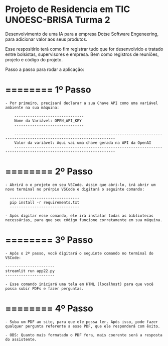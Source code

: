 # Projeto de Residencia em TIC UNOESC-BRISA Turma 2

Desenvolvimento de uma IA para a empresa Dotse Software Engeneering,
para adicionar valor aos seus produtos.

Esse respositírio terá como fim registrar tudo que for desenvolvido e tratado entre bolsistas, supervisores e empresa. 
Bem como registros de reuniões, projeto e código do projeto.

Passo a passo para rodar a aplicação:

========
1º Passo
========
	- Por primeiro, precisará declarar a sua Chave API como uma variável ambiente na sua máquina:

		-------------------------------
		Nome da Variável: OPEN_API_KEY
		-------------------------------

		-------------------------------------------------------------------------------------------------------------------
		Valor da variável: Aqui vai uma chave gerada na API da OpenAI
		-------------------------------------------------------------------------------------------------------------------

========
2º Passo
========
	- Abrirá o o projeto em seu VSCode. Assim que abri-lo, irá abrir um novo terminal no prórpio VSCode e digitará o seguinte comando:
	  
	  -------------------------------
	  pip install -r requirements.txt
	  -------------------------------

	- Após digitar esse comando, ele irá instalar todas as bibliotecas necessárias, para que seu código funcione corretamente em sua máquina.

========
3º Passo
========
	- Após o 2º passo, você digitará o seguinte comando no terminal do VSCode:

	----------------------
	streamlit run app22.py
	----------------------
	
	- Esse comando iniciará uma tela em HTML (localhost) para que você possa subir PDFs e fazer perguntas.

========
4º Passo
========
	- Suba um PDF ao site, para que ele possa ler. Após isso, pode fazer qualquer pergunta referente a esse PDF, que ele responderá com êxito.

	- OBS: Quanto mais formatado o PDF fora, mais coerente será a resposta do assistente.
